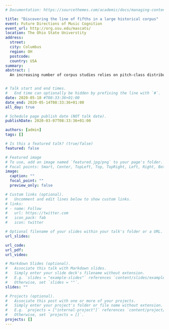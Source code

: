 ```yaml
---
# Documentation: https://sourcethemes.com/academic/docs/managing-content/

title: "Discovering the line of fifths in a large historical corpus"
event: Future Directions of Music Cognition
event_url: http://org.osu.edu/mascats/
location: The Ohio State Universtity
address:
  street:
  city: Columbus
  region: OH
  postcode:
  country: USA
summary:
abstract: |
  An increasing number of corpus studies relies on pitch-class distributions in order to infer characteristics of musical pieces under a historical perspective (Albrecht & Huron, 2014; Albrecht & Shanahan, 2013; Harasim, Moss, Ramirez, & Rohrmeier, submitted; Quinn & White, 2017; Weiß, Mauch, & Dixon, 2018; Yust, 2019). This contribution shows that the line of fifths (LOF; Temperley, 2000) is the fundamental underlying tonal space in a large historical corpus (ca. 1360-1940) of Western classical pieces in MusicXML format. Modeling the pieces’ pitch-class distributions as vectors in a high-dimensional simplicial space and visualizing them via Principal Component Analysis reveals that the distance to the center of the LOF as well as the distinction between the natural (F, C, G, D, A, E, B) and the altered tonal pitch-classes (e.g., Abb, Db, F#, C##) are the most important factors for the dispersion of the data. These findings are robust with respect to different dimensionality reduction methods. Moreover, we introduce the concept of pitch-class coevolution and demonstrate that the LOF also underlies striking changes in the usage of pitch-classes between different historical periods. Any empirical study is based on certain implicit or explicit modeling assumptions, some of which are given by the encoding of a corpus, e.g. whether enharmonic equivalence is assumed (e.g. MIDI-encoding) or not (e.g. MusicXML encoding). Relying on pitch-class distributions without assuming enharmonic equivalence, our findings emphasize the structural importance of the LOF for the organization of the pitch-class content of tonal music across a large historical timespan.


# Talk start and end times.
#   End time can optionally be hidden by prefixing the line with `#`.
date: 2020-05-10 #T08:33:36+01:00
date_end: 2020-05-14T08:33:36+01:00
all_day: true

# Schedule page publish date (NOT talk date).
publishDate: 2020-03-07T08:33:36+01:00

authors: [admin]
tags: []

# Is this a featured talk? (true/false)
featured: false

# Featured image
# To use, add an image named `featured.jpg/png` to your page's folder. 
# Focal points: Smart, Center, TopLeft, Top, TopRight, Left, Right, BottomLeft, Bottom, BottomRight.
image:
  caption: ""
  focal_point: ""
  preview_only: false

# Custom links (optional).
#   Uncomment and edit lines below to show custom links.
# links:
# - name: Follow
#   url: https://twitter.com
#   icon_pack: fab
#   icon: twitter

# Optional filename of your slides within your talk's folder or a URL.
url_slides:

url_code:
url_pdf:
url_video:

# Markdown Slides (optional).
#   Associate this talk with Markdown slides.
#   Simply enter your slide deck's filename without extension.
#   E.g. `slides = "example-slides"` references `content/slides/example-slides.md`.
#   Otherwise, set `slides = ""`.
slides: ""

# Projects (optional).
#   Associate this post with one or more of your projects.
#   Simply enter your project's folder or file name without extension.
#   E.g. `projects = ["internal-project"]` references `content/project/deep-learning/index.md`.
#   Otherwise, set `projects = []`.
projects: []
---
```

